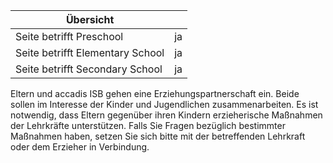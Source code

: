 | Übersicht | |
| --- | --- |
| Seite betrifft Preschool | ja |
| Seite betrifft Elementary School | ja |
| Seite betrifft Secondary School | ja |

Eltern und accadis ISB gehen eine Erziehungspartnerschaft ein. Beide sollen im Interesse der Kinder und Jugendlichen zusammenarbeiten. Es ist notwendig, dass Eltern gegenüber ihren Kindern erzieherische Maßnahmen der Lehrkräfte unterstützen. Falls Sie Fragen bezüglich bestimmter Maßnahmen haben, setzen Sie sich bitte mit der betreffenden Lehrkraft oder dem Erzieher in Verbindung.